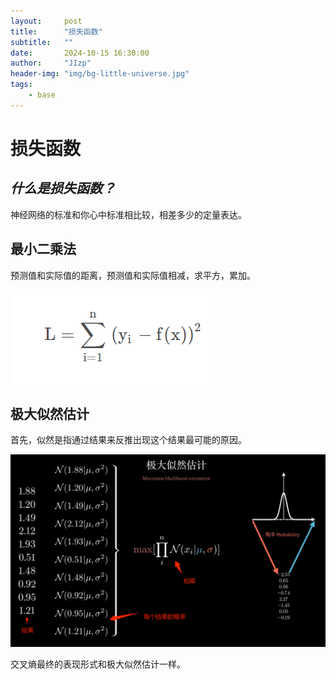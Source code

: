 ```yaml
---
layout:     post
title:      "损失函数"
subtitle:   ""
date:       2024-10-15 16:30:00
author:     "JIzp"
header-img: "img/bg-little-universe.jpg"
tags:
    - base
---
```


# 损失函数

## *什么是损失函数？*

神经网络的标准和你心中标准相比较，相差多少的定量表达。

## 最小二乘法

预测值和实际值的距离，预测值和实际值相减，求平方，累加。

![image-20241015164348000](img/loss1.png)

## 极大似然估计

首先，似然是指通过结果来反推出现这个结果最可能的原因。

![b76a3a3f36903f1868fa4b25863133f4](img/loss2.png)

交叉熵最终的表现形式和极大似然估计一样。
